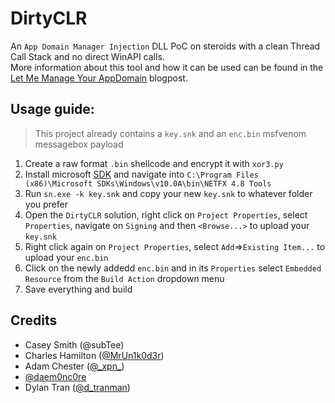 # DirtyCLR

An `App Domain Manager Injection` DLL PoC on steroids with a clean Thread Call Stack and no direct WinAPI calls.<br>
More information about this tool and how it can be used can be found in the [Let Me Manage Your AppDomain](https://ipslav.github.io/2023-12-12-let-me-manage-your-appdomain/) blogpost.

## Usage guide:
> This project already contains a `key.snk` and an `enc.bin` msfvenom messagebox payload

1) Create a raw format `.bin` shellcode and encrypt it with `xor3.py`
2) Install microsoft [SDK](https://developer.microsoft.com/en-us/windows/downloads/windows-sdk/) and navigate into `C:\Program Files (x86)\Microsoft SDKs\Windows\v10.0A\bin\NETFX 4.8 Tools`
3) Run `sn.exe -k key.snk` and copy your new `key.snk` to whatever folder you prefer
4) Open the `DirtyCLR` solution, right click on `Project Properties`, select `Properties`, navigate on `Signing` and then `<Browse...>` to upload your `key.snk`
5) Right click  again on `Project Properties`, select `Add`=>`Existing Item...` to upload your `enc.bin`
6) Click on the newly addedd `enc.bin` and in its `Properties` select `Embedded Resource` from the `Build Action` dropdown menu
7) Save everything and build

## Credits
- Casey Smith (@subTee)
- Charles Hamilton ([@MrUn1k0d3r](https://twitter.com/MrUn1k0d3r))
- Adam Chester ([@\_xpn\_](https://twitter.com/_xpn_))
- [@daem0nc0re](https://twitter.com/daem0nc0re)
- Dylan Tran ([@d_tranman](https://twitter.com/d_tranman))
